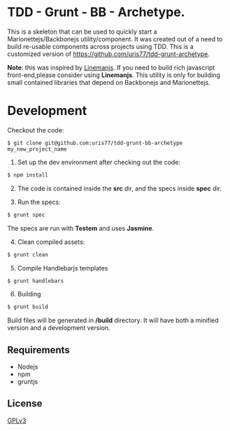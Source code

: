 # TDD - Grunt - BB - Archetype.
This is a skeleton that can be used to quickly start a Marionettejs/Backbonejs utility/component. It was created out of
a need to build re-usable components across projects using TDD. This is a customized version of https://github.com/uris77/tdd-grunt-archetype.

__Note__: this was inspired by [Linemanjs](https://github.com/testdouble/lineman). If you need to build rich javascript
front-end,please consider using __Linemanjs__. This utility is only for building small contained libraries that depend
on Backbonejs and Marionettejs.

# Development
Checkout the code:
```
$ git clone git@github.com:uris77/tdd-grunt-bb-archetype my_new_project_name
```
1. Set up the dev environment after checking out the code:
```bash
$ npm install
```

2. The code is contained inside the __src__ dir, and the specs inside __spec__ dir.

3. Run the specs:
```bash
$ grunt spec
```
The specs are run with __Testem__ and uses __Jasmine__.

4. Clean compiled assets:
```bash
$ grunt clean
```

5. Compile Handlebarjs templates
```bash
$ grunt handlebars
```

6. Building
```bash
$ grunt build
```
Build files will be generated in __/build__ directory. It will have both a minified version and a development version.


## Requirements
* Nodejs
* npm
* gruntjs

## License
[GPLv3](http://www.gnu.org/licenses/gpl-3.0.html)